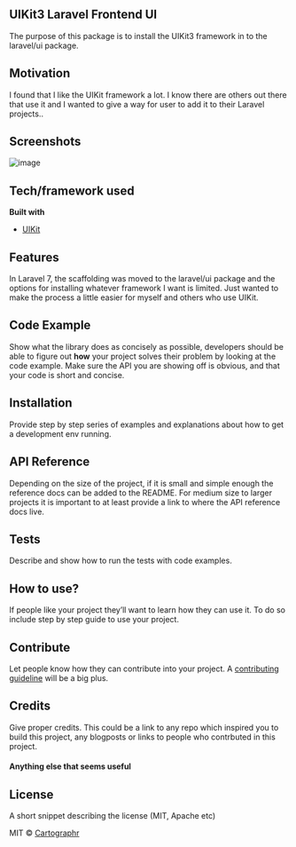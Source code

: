 ## UIKit3 Laravel Frontend UI
The purpose of this package is to install the UIKit3 framework in to the laravel/ui package.

## Motivation
I found that I like the UIKit framework a lot. I know there are others out there that use it and I wanted to give a way for user to add it to their Laravel projects..

## Screenshots
![image](https://i.imgur.com/xVS4U3F.png)

## Tech/framework used

<b>Built with</b>
- [UIKit](http://getuikit.com)

## Features
In Laravel 7, the scaffolding was moved to the laravel/ui package and the options for installing whatever framework I want is limited. Just wanted to make the process a little easier for myself and others who use UIKit.

## Code Example
Show what the library does as concisely as possible, developers should be able to figure out **how** your project solves their problem by looking at the code example. Make sure the API you are showing off is obvious, and that your code is short and concise.

## Installation
Provide step by step series of examples and explanations about how to get a development env running.

## API Reference

Depending on the size of the project, if it is small and simple enough the reference docs can be added to the README. For medium size to larger projects it is important to at least provide a link to where the API reference docs live.

## Tests
Describe and show how to run the tests with code examples.

## How to use?
If people like your project they’ll want to learn how they can use it. To do so include step by step guide to use your project.

## Contribute

Let people know how they can contribute into your project. A [contributing guideline](https://gitlab.turkeycreeknetworks.com/cartographr/uikit3-laravel-frontend-ui/-/blob/master/CONTRIBUTING.md) will be a big plus.

## Credits
Give proper credits. This could be a link to any repo which inspired you to build this project, any blogposts or links to people who contrbuted in this project.

#### Anything else that seems useful

## License
A short snippet describing the license (MIT, Apache etc)

MIT © [Cartographr]()

